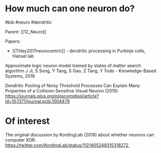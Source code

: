 # How much can one neuron do?

#bib #neuro #dendritic

Parent: [[12_Neuro]]

Papers:
* [[Titley2017neurocentric]] - dendritic processing in Purkinje cells, Hansel lab

Approximate logic neuron model trained by states of matter search algorithm
J Ji, S Song, Y Tang, S Gao, Z Tang, Y Todo - Knowledge-Based Systems, 2018

Dendritic Pooling of Noisy Threshold Processes Can Explain Many Properties of a Collision-Sensitive Visual Neuron (2015)
https://journals.plos.org/ploscompbiol/article?id=10.1371/journal.pcbi.1004479

# Of interest

The original discussion by KordingLab (2019) about whether neurons can computer XOR:
https://twitter.com/KordingLab/status/1121405248315318272 